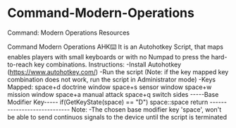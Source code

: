 # Command-Modern-Operations
Command: Modern Operations Resources


Command Modern Operations AHK⌨️
    It is an Autohotkey Script, that maps enables players with small keyboards or with no Numpad to press the hard-to-reach key combinations.
    Instructions:
        -Install Autohotkey (https://www.autohotkey.com/)
        -Run the script (Note: if the key mapped key combination does not work, run the script in Administrator mode)
    -Keys Mapped:
        space+d     doctrine window
        space+s     sensor window
        space+w     mission window
        space+a     manual attack
        space+q     switch sides
    -----Base Modifier Key-----
    if(GetKeyState(space) == "D")
        space::space
        return
    ----------------------------
    Note:
        -The chosen base modifier key 'space', won't be able to send continuos signals to the device until the script is terminated
